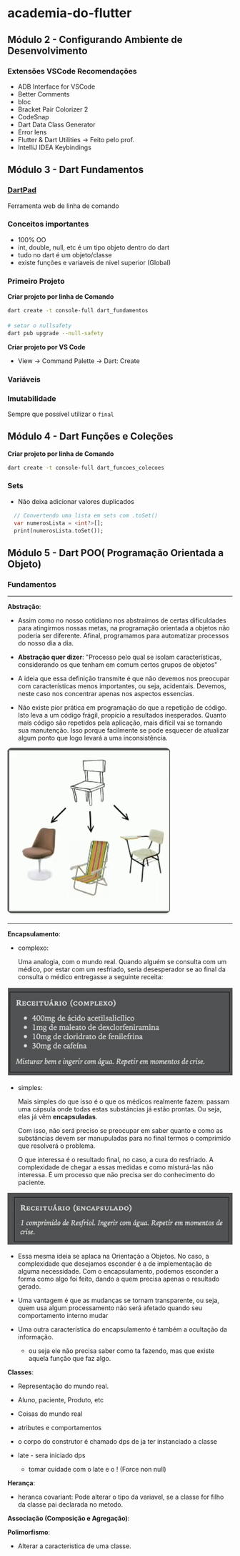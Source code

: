 # academia-do-flutter

## Módulo 2 - Configurando Ambiente de Desenvolvimento

### Extensões VSCode Recomendações
- ADB Interface for VSCode
- Better Comments
- bloc
- Bracket Pair Colorizer 2 
- CodeSnap
- Dart Data Class Generator
- Error lens
- Flutter & Dart Utilities -> Feito pelo prof.
- IntelliJ IDEA Keybindings

## Módulo 3 - Dart Fundamentos
### **[DartPad](https://dartpad.dev/?null_safety=true)**

Ferramenta web de linha de comando

### Conceitos importantes
- 100% OO
- int, double, null, etc é um tipo objeto dentro do dart
- tudo no dart é um objeto/classe
- existe funções e variaveis de nivel superior (Global)

### Primeiro Projeto

**Criar projeto por linha de Comando**
```bash
dart create -t console-full dart_fundamentos

# setar o nullsafety
dart pub upgrade --null-safety
```

**Criar projeto por VS Code**
- View -> Command Palette -> Dart: Create

### Variáveis

### Imutabilidade

Sempre que possível utilizar o ```final```


## Módulo 4 - Dart Funções e Coleções

**Criar projeto por linha de Comando**
```bash
dart create -t console-full dart_funcoes_colecoes
```

### Sets
- Não deixa adicionar valores duplicados
```dart
  // Convertendo uma lista em sets com .toSet()
  var numerosLista = <int?>[];
  print(numerosLista.toSet());
```

## Módulo 5 - Dart POO( Programação Orientada a Objeto)

### Fundamentos
---
**Abstração**: 
- Assim como no nosso cotidiano nos abstraímos de certas dificuldades para atingirmos nossas metas, na programação orientada a objetos não poderia ser diferente. Afinal, programamos para automatizar processos do nosso dia a dia.

- **Abstração quer dizer**: "Processo pelo qual se isolam características, considerando os que tenham em comum certos grupos de objetos"

- A ideia que essa definição transmite é que não devemos nos preocupar com características menos importantes, ou seja, acidentais. Devemos, neste caso nos concentrar apenas nos aspectos essencias.

- Não existe pior prática em programação do que a repetição de código. Isto leva a um código frágil, propício a resultados inesperados. Quanto mais código são repetidos pela aplicação, mais difícil vai se tornando sua manutenção. Isso porque facilmente se pode esquecer de atualizar algum ponto que logo levará a uma inconsistência.

<img src="assets/abstracao.png" />

---

**Encapsulamento**: 

- complexo:

    Uma analogia, com o mundo real. Quando alguém se consulta com um médico, por estar com um resfriado, seria desesperador se ao final da consulta o médico entregasse a seguinte receita:

<img src="assets/encapsulamento1.png" />

- simples:

    Mais simples do que isso é o que os médicos realmente fazem: passam uma cápsula onde todas estas substáncias já estão prontas. Ou seja, elas já vêm **encapsuladas**.

    Com isso, não será preciso se preocupar em saber quanto e como as substâncias devem ser manupuladas para no final termos o comprimido que resolverá o problema.

    O que interessa é o resultado final, no caso, a cura do resfriado. A complexidade de chegar a essas medidas e como misturá-las não interessa. É um processo que não precisa ser do conhecimento do paciente.

<img src="assets/encapsulamento2.png" />

- Essa mesma ideia se aplaca na Orientação a Objetos. No caso, a complexidade que desejamos esconder é a de implementação de alguma necessidade. Com o encapsulamento, podemos esconder a forma como algo foi feito, dando a quem precisa apenas o resultado gerado.

- Uma vantagem é que as mudanças se tornam transparente, ou seja, quem usa algum processamento não será afetado quando seu comportamento interno mudar

- Uma outra característica do encapsulamento é também a ocultação da informação.
  - ou seja ele não precisa saber como ta fazendo, mas que existe aquela função que faz algo.

**Classes**:

- Representação do mundo real.
- Aluno, paciente, Produto, etc
- Coisas do mundo real
- atributes e comportamentos
- o corpo do construtor é chamado dps de ja ter instanciado a classe

- late - sera iniciado dps
  - tomar cuidade com o late e o ! (Force non null)

**Herança**:
- heranca covariant: Pode alterar o tipo da variavel, se a classe for filho da classe pai declarada no metodo.

**Associação (Composição e Agregação)**:

**Polimorfismo**:
- Alterar a caracteristica de uma classe.